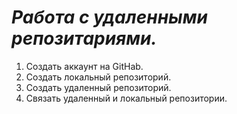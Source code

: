 # ***Работа с удаленными репозитариями.***
1. Создать аккаунт на GitHab.
2. Создать локальный репозиторий.
3. Создать удаленный репозиторий.
4. Связать удаленный и локальный репозитории.
